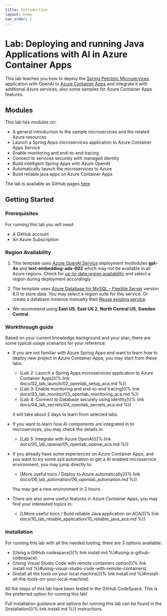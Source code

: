 ```yaml
---
title: Introduction
layout: home
nav_order: 1
---
```


# Lab: Deploying and running Java Applications with AI in Azure Container Apps

This lab teaches you how to deploy the [Spring Petclinic Microservices](https://github.com/Azure-Samples/java-microservices-aca-lab/tree/main/src) application with OpenAI to [Azure Container Apps](https://learn.microsoft.com/azure/container-apps/overview) and integrate it with additional Azure services, also some samples for Azure Container Apps features.

## Modules

This lab has modules on:

* A general introduction to the sample microservices and the related Azure resources
* Launch a Spring Apps microservices application to Azure Container Apps Service
* Enable monitoring and end-to-end tracing
* Connect to services securely with managed identity
* Build intelligent Spring Apps with Azure OpenAI
* Automatically launch the microservices to Azure
* Build reliable java apps on Azure Container Apps

The lab is available as GitHub pages [here](https://azure-samples.github.io/java-microservices-aca-lab/)

## Getting Started

### Prerequisites

For running this lab you will need:

* A GitHub account
* An Azure Subscription

### Region Availability

1. This template uses [Azure OpenAI Service](https://learn.microsoft.com/en-us/azure/ai-services/openai/overview) deployment mododules **gpt-4o** and **text-embedding-ada-002** which may not be available in all Azure regions. Check for [up-to-date region availability](https://learn.microsoft.com/azure/ai-services/openai/concepts/models#standard-deployment-model-availability) and select a region during deployment accordingly

1. The template uses [Azure Database for MySQL - Flexible Server](https://learn.microsoft.com/en-us/azure/mysql/flexible-server/overview) version 8.0 to store data. You may select a region suite for this service. Or create a database instance manually then [Reuse existing service](https://azure-samples.github.io/java-microservices-aca-lab/docs/06_lab_automation/0604.html).

  * We recommend using **East US**, **East US 2**, **North Central US**, **Sweden Central**.

### Workthrough guide

Based on your current knowledge background and your plan, there are some typical usage scenarios for your reference:

* If you are not familiar with Azure Spring Apps and want to learn how to deploy new project in Azure Container Apps, you may start from these labs:
  * [Lab 2: Launch a Spring Apps microservices application to Azure Container Apps]({% link docs/02_lab_launch/02_openlab_setup_aca.md %})
  * [Lab 3: Enable monitoring and end-to-end tracing]({% link docs/03_lab_monitor/03_openlab_monitoring_aca.md %})
  * [Lab 4: Connect to Database securely using identity]({% link docs/04_lab_secrets/04_openlab_secrets_aca.md %})

  It will take about 2 days to learn from selected labs.

* If you want to learn how AI components are integrated in to microservices, you may check the details in:
  * [Lab 5: Integrate with Azure OpenAI]({% link docs/05_lab_openai/05_openlab_openai_aca.md %})

* If you already have some experiences on Azure Container Apps, and you want to try some azd automation to get a AI enabled microservice environment, you may jump directly to:
  * [More useful toics / Deploy to Azure automatically]({% link docs/06_lab_automation/06_openlab_automation.md %})

  You may get a new environment in 2 hours.

* There are also some useful features in Azure Container Apps, you may find your interested topics in:
  * [LMore useful toics / Build reliable Java application on ACA]({% link docs/10_lab_reliable_application/10_reliable_java_aca.md %})

### Installation

For running this lab with all the needed tooling, there are 3 options available:

* [Using a GitHub codespace]({% link install.md %}#using-a-github-codespace)
* [Using Visual Studio Code with remote containers option]({% link install.md %}#using-visual-studio-code-with-remote-containers)
* [Install all the tools on your local machine]({% link install.md %}#install-all-the-tools-on-your-local-machine)

All the steps of this lab have been tested in the GitHub CodeSpace. This is the preferred option for running this lab!

Full installation guidance and options for running this lab can be found in the [Installation]({% link install.md %}) instructions.
